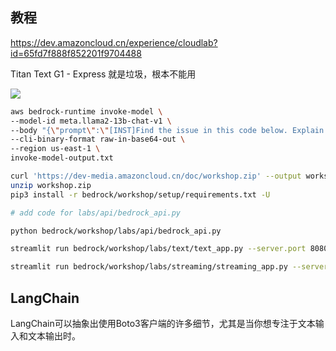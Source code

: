 ## 教程

https://dev.amazoncloud.cn/experience/cloudlab?id=65fd7f888f852201f9704488

Titan Text G1 - Express 就是垃圾，根本不能用

![](https://pek3b.qingstor.com/hexo-blog/202404221712781.png)

```bash
aws bedrock-runtime invoke-model \
--model-id meta.llama2-13b-chat-v1 \
--body "{\"prompt\":\"[INST]Find the issue in this code below. Explain your reason\\nimport torch\\ntorch.device(\\\"cuda:0\\\" if torch.cuda.is_available() else \\\"cpu\\\")\\ndef run_som_func(a, b):\\nc = c*2\\nc=a+b\\nprint(c)\\nreturn c ^ 2\\nI get an error saying variable referred before[/INST]\",\"max_gen_len\":512,\"temperature\":0.5,\"top_p\":0.9}" \
--cli-binary-format raw-in-base64-out \
--region us-east-1 \
invoke-model-output.txt
```

```bash
curl 'https://dev-media.amazoncloud.cn/doc/workshop.zip' --output workshop.zip
unzip workshop.zip
pip3 install -r bedrock/workshop/setup/requirements.txt -U

# add code for labs/api/bedrock_api.py

python bedrock/workshop/labs/api/bedrock_api.py

streamlit run bedrock/workshop/labs/text/text_app.py --server.port 8080

streamlit run bedrock/workshop/labs/streaming/streaming_app.py --server.port 8080
```

## LangChain
LangChain可以抽象出使用Boto3客户端的许多细节，尤其是当你想专注于文本输入和文本输出时。
